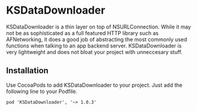KSDataDownloader
======

KSDataDownloader is a thin layer on top of NSURLConnection. While it may not be as sophisticated as a full featured HTTP library such as AFNetworking, it does a good job of abstracting the most commonly used functions when talking to an app backend server. KSDataDownloader is very lightweight and does not bloat your project with unneccesary stuff.


## Installation
Use CocoaPods to add KSDataDownloader to your project. Just add the following line to your Podfile.
```
pod 'KSDataDownloader', '~> 1.0.3'
```
